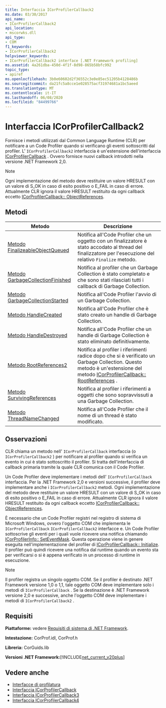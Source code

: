 ```yaml
---
title: Interfaccia ICorProfilerCallback2
ms.date: 03/30/2017
api_name:
- ICorProfilerCallback2
api_location:
- mscorwks.dll
api_type:
- COM
f1_keywords:
- ICorProfilerCallback2
helpviewer_keywords:
- ICorProfilerCallback2 interface [.NET Framework profiling]
ms.assetid: 4a261dba-450d-4f1f-8d98-865b58bfc992
topic_type:
- apiref
ms.openlocfilehash: 3b0e60602d2f36552c3e0e85ec51205b4128486b
ms.sourcegitcommit: da21fc5a8cce1e028575acf31974681a1bc5aeed
ms.translationtype: MT
ms.contentlocale: it-IT
ms.lasthandoff: 06/08/2020
ms.locfileid: "84499766"
---
```

# <a name="icorprofilercallback2-interface"></a>Interfaccia ICorProfilerCallback2
Fornisce i metodi utilizzati dal Common Language Runtime (CLR) per notificare a un Code Profiler quando si verificano gli eventi sottoscritti dal profiler. L' `ICorProfilerCallback2` interfaccia è un'estensione dell'interfaccia [ICorProfilerCallback](icorprofilercallback-interface.md) . Ovvero fornisce nuovi callback introdotti nella versione .NET Framework 2,0.  
  
> [!NOTE]
> Ogni implementazione del metodo deve restituire un valore HRESULT con un valore di S_OK in caso di esito positivo o E_FAIL in caso di errore. Attualmente CLR ignora il valore HRESULT restituito da ogni callback eccetto [ICorProfilerCallback:: ObjectReferences](icorprofilercallback-objectreferences-method.md).  
  
## <a name="methods"></a>Metodi  
  
|Metodo|Descrizione|  
|------------|-----------------|  
|[Metodo FinalizeableObjectQueued](icorprofilercallback2-finalizeableobjectqueued-method.md)|Notifica all'Code Profiler che un oggetto con un finalizzatore è stato accodato al thread del finalizzatore per l'esecuzione del relativo `Finalize` metodo.|  
|[Metodo GarbageCollectionFinished](icorprofilercallback2-garbagecollectionfinished-method.md)|Notifica al profiler che un Garbage Collection è stato completato e che sono stati rilasciati tutti i callback di Garbage Collection.|  
|[Metodo GarbageCollectionStarted](icorprofilercallback2-garbagecollectionstarted-method.md)|Notifica all'Code Profiler l'avvio di un Garbage Collection.|  
|[Metodo HandleCreated](icorprofilercallback2-handlecreated-method.md)|Notifica all'Code Profiler che è stato creato un handle di Garbage Collection.|  
|[Metodo HandleDestroyed](icorprofilercallback2-handledestroyed-method.md)|Notifica all'Code Profiler che un handle di Garbage Collection è stato eliminato definitivamente.|  
|[Metodo RootReferences2](icorprofilercallback2-rootreferences2-method.md)|Notifica al profiler i riferimenti radice dopo che si è verificato un Garbage Collection. Questo metodo è un'estensione del metodo [ICorProfilerCallback:: RootReferences](icorprofilercallback-rootreferences-method.md) .|  
|[Metodo SurvivingReferences](icorprofilercallback2-survivingreferences-method.md)|Notifica al profiler i riferimenti a oggetti che sono sopravvissuti a una Garbage Collection.|  
|[Metodo ThreadNameChanged](icorprofilercallback2-threadnamechanged-method.md)|Notifica all'Code Profiler che il nome di un thread è stato modificato.|  
  
## <a name="remarks"></a>Osservazioni  
 CLR chiama un metodo nell' `ICorProfilerCallback` interfaccia (o `ICorProfilerCallback2` ) per notificare al profiler quando si verifica un evento in cui è stato sottoscritto il profiler. Si tratta dell'interfaccia di callback primaria tramite la quale CLR comunica con il Code Profiler.  
  
 Un Code Profiler deve implementare i metodi dell' `ICorProfilerCallback` interfaccia. Per la .NET Framework 2,0 e versioni successive, il profiler deve implementare anche i `ICorProfilerCallback2` metodi. Ogni implementazione del metodo deve restituire un valore HRESULT con un valore di S_OK in caso di esito positivo o E_FAIL in caso di errore. Attualmente CLR ignora il valore HRESULT restituito da ogni callback eccetto [ICorProfilerCallback:: ObjectReferences](icorprofilercallback-objectreferences-method.md).  
  
 È necessario che un Code Profiler registri nel registro di sistema di Microsoft Windows, ovvero l'oggetto COM che implementa le `ICorProfilerCallback` `ICorProfilerCallback2` interfacce e. Un Code Profiler sottoscrive gli eventi per i quali vuole ricevere una notifica chiamando [ICorProfilerInfo:: SetEventMask](icorprofilerinfo-seteventmask-method.md). Questa operazione viene in genere eseguita nell'implementazione del profiler di [ICorProfilerCallback:: Initialize](icorprofilercallback-initialize-method.md). Il profiler può quindi ricevere una notifica dal runtime quando un evento sta per verificarsi o si è appena verificato in un processo di runtime in esecuzione.  
  
> [!NOTE]
> Il profiler registra un singolo oggetto COM. Se il profiler è destinato .NET Framework versione 1,0 o 1,1, tale oggetto COM deve implementare solo i metodi di `ICorProfilerCallback` . Se la destinazione è .NET Framework versione 2,0 e successive, anche l'oggetto COM deve implementare i metodi di `ICorProfilerCallback2` .  
  
## <a name="requirements"></a>Requisiti  
 **Piattaforme:** vedere [Requisiti di sistema di .NET Framework](../../get-started/system-requirements.md).  
  
 **Intestazione:** CorProf.idl, CorProf.h  
  
 **Libreria:** CorGuids.lib  
  
 **Versioni .NET Framework:**[!INCLUDE[net_current_v20plus](../../../../includes/net-current-v20plus-md.md)]  
  
## <a name="see-also"></a>Vedere anche

- [Interfacce di profilatura](profiling-interfaces.md)
- [Interfaccia ICorProfilerCallback](icorprofilercallback-interface.md)
- [Interfaccia ICorProfilerCallback3](icorprofilercallback3-interface.md)
- [Interfaccia ICorProfilerCallback4](icorprofilercallback4-interface.md)
